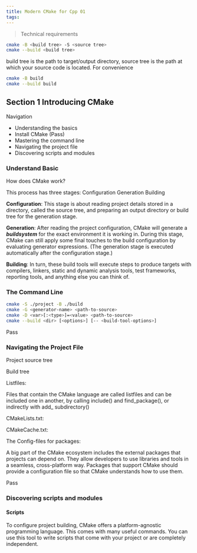 ```yaml
---
title: Modern CMake for Cpp 01
tags:
---
```


> Technical requirements

```bash
cmake -B <build tree> -S <source tree>
cmake --build <build tree>
```

build tree is the path to target/output directory, source tree is the path at which your source code is located.
For convenience

```bash
cmake -B build
cmake --build build
```

## Section 1 Introducing CMake

Navigation

* Understanding the basics
* Install CMake (Pass)
* Mastering the command line
* Navigating the project file
* Discovering scripts and modules

### Understand Basic

How does CMake work?

This process has three stages: Configuration Generation Building

**Configuration**: This stage is about reading project details stored in a directory, called the source tree, and preparing an output directory or build tree for the generation stage.

**Generation**: After reading the project configuration, CMake will generate a ***buildsystem*** for the exact environment it is working in.  During this stage, CMake can still apply some final touches to the build configuration by evaluating generator expressions. (The generation stage is executed automatically after the configuration stage.)

**Building**: In turn, these build tools will execute steps to produce targets with compilers, linkers, static and dynamic analysis tools, test frameworks, reporting tools, and anything else you can think of.

### The Command Line

```bash
cmake -S ./project -B ./build
cmake -G <generator-name> <path-to-source>
cmake -D <var>[:<type>]=<value> <path-to-source>
cmake --build <dir> [<options>] [-- <build-tool-options>]
```

Pass

### Navigating the Project File

Project source tree

Build tree

Listfiles:

Files that contain the CMake language are called listfiles and can be included one in another, by calling include() and find_package(), or indirectly with add_ subdirectory()

CMakeLists.txt:

CMakeCache.txt:

The Config-files for packages:

A big part of the CMake ecosystem includes the external packages that projects can depend on. They allow developers to use libraries and tools in a seamless, cross-platform way. Packages that support CMake should provide a configuration file so that CMake understands how to use them.

Pass

### Discovering scripts and modules

#### Scripts

To configure project building, CMake offers a platform-agnostic programming language. This comes with many useful commands. You can use this tool to write scripts that come with your project or are completely independent.

